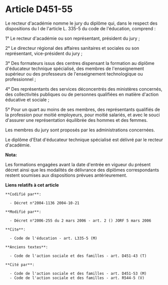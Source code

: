 # Article D451-55

Le recteur d'académie nomme le jury du diplôme qui, dans le respect des dispositions du I de l'article L. 335-5 du code de
l'éducation, comprend :

1° Le recteur d'académie ou son représentant, président du jury ;

2° Le directeur régional des affaires sanitaires et sociales ou son représentant, vice-président du jury ;

3° Des formateurs issus des centres dispensant la formation au diplôme d'éducateur technique spécialisé, des membres de
l'enseignement supérieur ou des professeurs de l'enseignement technologique ou professionnel ;

4° Des représentants des services déconcentrés des ministères concernés, des collectivités publiques ou de personnes
qualifiées en matière d'action éducative et sociale ;

5° Pour un quart au moins de ses membres, des représentants qualifiés de la profession pour moitié employeurs, pour moitié
salariés, et avec le souci d'assurer une représentation équilibrée des hommes et des femmes.

Les membres du jury sont proposés par les administrations concernées.

Le diplôme d'Etat d'éducateur technique spécialisé est délivré par le recteur d'académie.

**Nota:**

Les formations engagées avant la date d'entrée en vigueur du présent décret ainsi que les modalités de délivrance des
diplômes correspondants restent soumises aux dispositions prévues antérieurement.

**Liens relatifs à cet article**

	**Codifié par**:

	  - Décret n°2004-1136 2004-10-21

	**Modifié par**:

	  - Décret n°2006-255 du 2 mars 2006 - art. 2 () JORF 5 mars 2006

	**Cite**:

	  - Code de l'éducation - art. L335-5 (M)

	**Anciens textes**:

	  - Code de l'action sociale et des familles - art. D451-43 (T)

	**Cité par**:

	  - Code de l'action sociale et des familles - art. D451-53 (M)
	  - Code de l'action sociale et des familles - art. R544-5 (V)
